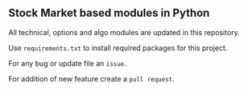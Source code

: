 ## Stock Market based modules in Python

All technical, options and algo modules are updated in this repository.

Use `requirements.txt` to install required packages for this project.

For any bug or update file an `issue`.

For addition of new feature create a `pull request`.
